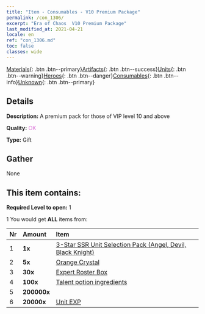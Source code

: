 ```yaml
---
title: "Item - Consumables - V10 Premium Package"
permalink: /con_1306/
excerpt: "Era of Chaos  V10 Premium Package"
last_modified_at: 2021-04-21
locale: en
ref: "con_1306.md"
toc: false
classes: wide
---
```

 [Materials](/Items/){: .btn .btn--primary}[Artifacts](/Items/Artifacts/){: .btn .btn--success}[Units](/Items/Units/){: .btn .btn--warning}[Heroes](/Items/Heroes/){: .btn .btn--danger}[Consumables](/Items/Consumables/){: .btn .btn--info}[Unknown](/Items/Unknown/){: .btn .btn--primary}

## Details
 **Description:** A premium pack for those of VIP level 10 and above

 **Quality:** <span style="color: #DA70D6">OK</span>

 **Type:** Gift

## Gather

  None

## This item contains:

 **Required Level to open:** 1

 1 You would get **ALL** items  from:

  | Nr | Amount |     Item    |
  |:---|:-------|:------------|
  | 1 |  **1x** | [3-Star SSR Unit Selection Pack (Angel, Devil, Black Knight)](/Items/con_1320/) |  | 
  | 2 |  **5x** | [Orange Crystal](/Items/con_730/) |  | 
  | 3 |  **30x** | [Expert Roster Box](/Items/con_776/) |  | 
  | 4 |  **100x** | [Talent potion ingredients](/Items/con_1120/) |  | 
  | 5 |  **200000x** | <i class="fas fa-coins"/> |  | 
  | 6 |  **20000x** | [Unit EXP](/Items/con_902/) |  | 
